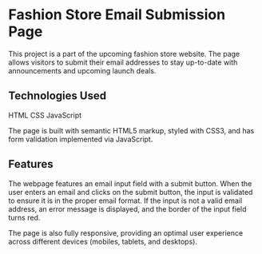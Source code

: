 # Fashion Store Email Submission Page

This project is a part of the upcoming fashion store website. The page allows visitors to submit their email addresses to stay up-to-date with announcements and upcoming launch deals.

## Technologies Used

HTML
CSS
JavaScript

The page is built with semantic HTML5 markup, styled with CSS3, and has form validation implemented via JavaScript.

## Features

The webpage features an email input field with a submit button. When the user enters an email and clicks on the submit button, the input is validated to ensure it is in the proper email format. If the input is not a valid email address, an error message is displayed, and the border of the input field turns red.

The page is also fully responsive, providing an optimal user experience across different devices (mobiles, tablets, and desktops).
